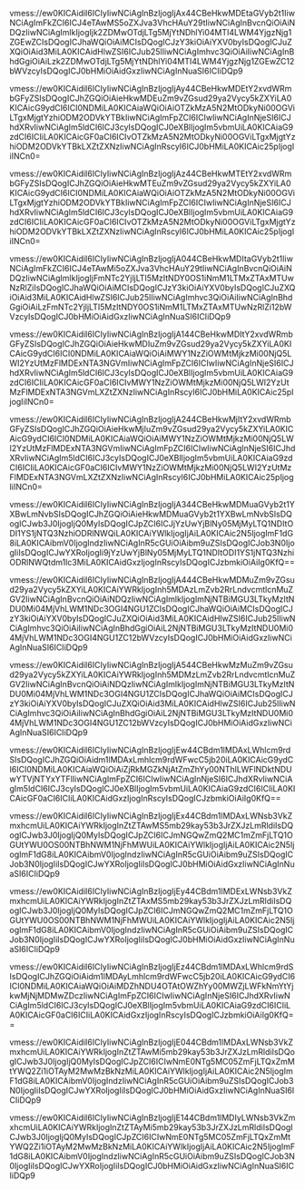 vmess://ew0KICAidiI6ICIyIiwNCiAgInBzIjogIjAx44CBeHkwMDEtaGVyb2t1IiwNCiAgImFkZCI6ICJ4eTAwMS5oZXJva3VhcHAuY29tIiwNCiAgInBvcnQiOiAiNDQzIiwNCiAgImlkIjogIjk2ZDMwOTdjLTg5MjYtNDhlYi04MTI4LWM4YjgzNjg1ZGEwZCIsDQogICJhaWQiOiAiMCIsDQogICJzY3kiOiAiYXV0byIsDQogICJuZXQiOiAid3MiLA0KICAidHlwZSI6ICJub25lIiwNCiAgImhvc3QiOiAiIiwNCiAgInBhdGgiOiAiLzk2ZDMwOTdjLTg5MjYtNDhlYi04MTI4LWM4YjgzNjg1ZGEwZC12bWVzcyIsDQogICJ0bHMiOiAidGxzIiwNCiAgInNuaSI6ICIiDQp9

vmess://ew0KICAidiI6ICIyIiwNCiAgInBzIjogIjAy44CBeHkwMDEtY2xvdWRmbGFyZSIsDQogICJhZGQiOiAieHkwMDEuZm9vZGsud29ya2Vycy5kZXYiLA0KICAicG9ydCI6ICI0NDMiLA0KICAiaWQiOiAiOTZkMzA5N2MtODkyNi00OGViLTgxMjgtYzhiODM2ODVkYTBkIiwNCiAgImFpZCI6ICIwIiwNCiAgInNjeSI6ICJhdXRvIiwNCiAgIm5ldCI6ICJ3cyIsDQogICJ0eXBlIjogIm5vbmUiLA0KICAiaG9zdCI6ICIiLA0KICAicGF0aCI6ICIvOTZkMzA5N2MtODkyNi00OGViLTgxMjgtYzhiODM2ODVkYTBkLXZtZXNzIiwNCiAgInRscyI6ICJ0bHMiLA0KICAic25pIjogIiINCn0=

vmess://ew0KICAidiI6ICIyIiwNCiAgInBzIjogIjAz44CBeHkwMTEtY2xvdWRmbGFyZSIsDQogICJhZGQiOiAieHkwMTEuZm9vZGsud29ya2Vycy5kZXYiLA0KICAicG9ydCI6ICI0NDMiLA0KICAiaWQiOiAiOTZkMzA5N2MtODkyNi00OGViLTgxMjgtYzhiODM2ODVkYTBkIiwNCiAgImFpZCI6ICIwIiwNCiAgInNjeSI6ICJhdXRvIiwNCiAgIm5ldCI6ICJ3cyIsDQogICJ0eXBlIjogIm5vbmUiLA0KICAiaG9zdCI6ICIiLA0KICAicGF0aCI6ICIvOTZkMzA5N2MtODkyNi00OGViLTgxMjgtYzhiODM2ODVkYTBkLXZtZXNzIiwNCiAgInRscyI6ICJ0bHMiLA0KICAic25pIjogIiINCn0=

vmess://ew0KICAidiI6ICIyIiwNCiAgInBzIjogIjA044CBeHkwMDItaGVyb2t1IiwNCiAgImFkZCI6ICJ4eTAwMi5oZXJva3VhcHAuY29tIiwNCiAgInBvcnQiOiAiNDQzIiwNCiAgImlkIjogIjFmNTc2YjljLTI5MzItNDY0OS1iNmM1LTMxZTAxMTUwNzRlZiIsDQogICJhaWQiOiAiMCIsDQogICJzY3kiOiAiYXV0byIsDQogICJuZXQiOiAid3MiLA0KICAidHlwZSI6ICJub25lIiwNCiAgImhvc3QiOiAiIiwNCiAgInBhdGgiOiAiLzFmNTc2YjljLTI5MzItNDY0OS1iNmM1LTMxZTAxMTUwNzRlZi12bWVzcyIsDQogICJ0bHMiOiAidGxzIiwNCiAgInNuaSI6ICIiDQp9

vmess://ew0KICAidiI6ICIyIiwNCiAgInBzIjogIjA144CBeHkwMDItY2xvdWRmbGFyZSIsDQogICJhZGQiOiAieHkwMDIuZm9vZGsud29ya2Vycy5kZXYiLA0KICAicG9ydCI6ICI0NDMiLA0KICAiaWQiOiAiMWY1NzZiOWMtMjkzMi00NjQ5LWI2YzUtMzFlMDExNTA3NGVmIiwNCiAgImFpZCI6ICIwIiwNCiAgInNjeSI6ICJhdXRvIiwNCiAgIm5ldCI6ICJ3cyIsDQogICJ0eXBlIjogIm5vbmUiLA0KICAiaG9zdCI6ICIiLA0KICAicGF0aCI6ICIvMWY1NzZiOWMtMjkzMi00NjQ5LWI2YzUtMzFlMDExNTA3NGVmLXZtZXNzIiwNCiAgInRscyI6ICJ0bHMiLA0KICAic25pIjogIiINCn0=

vmess://ew0KICAidiI6ICIyIiwNCiAgInBzIjogIjA244CBeHkwMjItY2xvdWRmbGFyZSIsDQogICJhZGQiOiAieHkwMjIuZm9vZGsud29ya2Vycy5kZXYiLA0KICAicG9ydCI6ICI0NDMiLA0KICAiaWQiOiAiMWY1NzZiOWMtMjkzMi00NjQ5LWI2YzUtMzFlMDExNTA3NGVmIiwNCiAgImFpZCI6ICIwIiwNCiAgInNjeSI6ICJhdXRvIiwNCiAgIm5ldCI6ICJ3cyIsDQogICJ0eXBlIjogIm5vbmUiLA0KICAiaG9zdCI6ICIiLA0KICAicGF0aCI6ICIvMWY1NzZiOWMtMjkzMi00NjQ5LWI2YzUtMzFlMDExNTA3NGVmLXZtZXNzIiwNCiAgInRscyI6ICJ0bHMiLA0KICAic25pIjogIiINCn0=

vmess://ew0KICAidiI6ICIyIiwNCiAgInBzIjogIjA344CBeHkwMDMuaGVyb2t1YXBwLmNvbSIsDQogICJhZGQiOiAieHkwMDMuaGVyb2t1YXBwLmNvbSIsDQogICJwb3J0IjogIjQ0MyIsDQogICJpZCI6ICJjYzUwYjBlNy05MjMyLTQ1NDItODI1YS1jNTQ3NzhiODRlNWQiLA0KICAiYWlkIjogIjAiLA0KICAic2N5IjogImF1dG8iLA0KICAibmV0IjogIndzIiwNCiAgInR5cGUiOiAibm9uZSIsDQogICJob3N0IjogIiIsDQogICJwYXRoIjogIi9jYzUwYjBlNy05MjMyLTQ1NDItODI1YS1jNTQ3NzhiODRlNWQtdm1lc3MiLA0KICAidGxzIjogInRscyIsDQogICJzbmkiOiAiIg0KfQ==

vmess://ew0KICAidiI6ICIyIiwNCiAgInBzIjogIjA444CBeHkwMDMuZm9vZGsud29ya2Vycy5kZXYiLA0KICAiYWRkIjogInh5MDAzLmZvb2RrLndvcmtlcnMuZGV2IiwNCiAgInBvcnQiOiAiNDQzIiwNCiAgImlkIjogImNjNTBiMGU3LTkyMzItNDU0Mi04MjVhLWM1NDc3OGI4NGU1ZCIsDQogICJhaWQiOiAiMCIsDQogICJzY3kiOiAiYXV0byIsDQogICJuZXQiOiAid3MiLA0KICAidHlwZSI6ICJub25lIiwNCiAgImhvc3QiOiAiIiwNCiAgInBhdGgiOiAiL2NjNTBiMGU3LTkyMzItNDU0Mi04MjVhLWM1NDc3OGI4NGU1ZC12bWVzcyIsDQogICJ0bHMiOiAidGxzIiwNCiAgInNuaSI6ICIiDQp9

vmess://ew0KICAidiI6ICIyIiwNCiAgInBzIjogIjA544CBeHkwMzMuZm9vZGsud29ya2Vycy5kZXYiLA0KICAiYWRkIjogInh5MDMzLmZvb2RrLndvcmtlcnMuZGV2IiwNCiAgInBvcnQiOiAiNDQzIiwNCiAgImlkIjogImNjNTBiMGU3LTkyMzItNDU0Mi04MjVhLWM1NDc3OGI4NGU1ZCIsDQogICJhaWQiOiAiMCIsDQogICJzY3kiOiAiYXV0byIsDQogICJuZXQiOiAid3MiLA0KICAidHlwZSI6ICJub25lIiwNCiAgImhvc3QiOiAiIiwNCiAgInBhdGgiOiAiL2NjNTBiMGU3LTkyMzItNDU0Mi04MjVhLWM1NDc3OGI4NGU1ZC12bWVzcyIsDQogICJ0bHMiOiAidGxzIiwNCiAgInNuaSI6ICIiDQp9

vmess://ew0KICAidiI6ICIyIiwNCiAgInBzIjogIjEw44CBdm1lMDAxLWhlcm9rdSIsDQogICJhZGQiOiAidm1lMDAxLmhlcm9rdWFwcC5jb20iLA0KICAicG9ydCI6ICI0NDMiLA0KICAiaWQiOiAiZjRkMGZkNjAtZmZhYy00NThlLWFlNDktNDUwYTVjNTYxYTFlIiwNCiAgImFpZCI6ICIwIiwNCiAgInNjeSI6ICJhdXRvIiwNCiAgIm5ldCI6ICJ3cyIsDQogICJ0eXBlIjogIm5vbmUiLA0KICAiaG9zdCI6ICIiLA0KICAicGF0aCI6ICIiLA0KICAidGxzIjogInRscyIsDQogICJzbmkiOiAiIg0KfQ==

vmess://ew0KICAidiI6ICIyIiwNCiAgInBzIjogIjEx44CBdm1lMDAxLWNsb3VkZmxhcmUiLA0KICAiYWRkIjogInZtZTAwMS5mb29kay53b3JrZXJzLmRldiIsDQogICJwb3J0IjogIjQ0MyIsDQogICJpZCI6ICJmNGQwZmQ2MC1mZmFjLTQ1OGUtYWU0OS00NTBhNWM1NjFhMWUiLA0KICAiYWlkIjogIjAiLA0KICAic2N5IjogImF1dG8iLA0KICAibmV0IjogIndzIiwNCiAgInR5cGUiOiAibm9uZSIsDQogICJob3N0IjogIiIsDQogICJwYXRoIjogIiIsDQogICJ0bHMiOiAidGxzIiwNCiAgInNuaSI6ICIiDQp9

vmess://ew0KICAidiI6ICIyIiwNCiAgInBzIjogIjEy44CBdm1lMDExLWNsb3VkZmxhcmUiLA0KICAiYWRkIjogInZtZTAxMS5mb29kay53b3JrZXJzLmRldiIsDQogICJwb3J0IjogIjQ0MyIsDQogICJpZCI6ICJmNGQwZmQ2MC1mZmFjLTQ1OGUtYWU0OS00NTBhNWM1NjFhMWUiLA0KICAiYWlkIjogIjAiLA0KICAic2N5IjogImF1dG8iLA0KICAibmV0IjogIndzIiwNCiAgInR5cGUiOiAibm9uZSIsDQogICJob3N0IjogIiIsDQogICJwYXRoIjogIiIsDQogICJ0bHMiOiAidGxzIiwNCiAgInNuaSI6ICIiDQp9

vmess://ew0KICAidiI6ICIyIiwNCiAgInBzIjogIjEz44CBdm1lMDAxLWhlcm9rdSIsDQogICJhZGQiOiAidm1lMDAyLmhlcm9rdWFwcC5jb20iLA0KICAicG9ydCI6ICI0NDMiLA0KICAiaWQiOiAiMDZhNDU4OTAtOWZhYy00MWZjLWFkNmYtYjkwMjNjMDMwZDczIiwNCiAgImFpZCI6ICIwIiwNCiAgInNjeSI6ICJhdXRvIiwNCiAgIm5ldCI6ICJ3cyIsDQogICJ0eXBlIjogIm5vbmUiLA0KICAiaG9zdCI6ICIiLA0KICAicGF0aCI6ICIiLA0KICAidGxzIjogInRscyIsDQogICJzbmkiOiAiIg0KfQ==

vmess://ew0KICAidiI6ICIyIiwNCiAgInBzIjogIjE044CBdm1lMDAxLWNsb3VkZmxhcmUiLA0KICAiYWRkIjogInZtZTAwMi5mb29kay53b3JrZXJzLmRldiIsDQogICJwb3J0IjogIjQ0MyIsDQogICJpZCI6ICIwNmE0NTg5MC05ZmFjLTQxZmMtYWQ2Zi1iOTAyM2MwMzBkNzMiLA0KICAiYWlkIjogIjAiLA0KICAic2N5IjogImF1dG8iLA0KICAibmV0IjogIndzIiwNCiAgInR5cGUiOiAibm9uZSIsDQogICJob3N0IjogIiIsDQogICJwYXRoIjogIiIsDQogICJ0bHMiOiAidGxzIiwNCiAgInNuaSI6ICIiDQp9

vmess://ew0KICAidiI6ICIyIiwNCiAgInBzIjogIjE144CBdm1lMDIyLWNsb3VkZmxhcmUiLA0KICAiYWRkIjogInZtZTAyMi5mb29kay53b3JrZXJzLmRldiIsDQogICJwb3J0IjogIjQ0MyIsDQogICJpZCI6ICIwNmE0NTg5MC05ZmFjLTQxZmMtYWQ2Zi1iOTAyM2MwMzBkNzMiLA0KICAiYWlkIjogIjAiLA0KICAic2N5IjogImF1dG8iLA0KICAibmV0IjogIndzIiwNCiAgInR5cGUiOiAibm9uZSIsDQogICJob3N0IjogIiIsDQogICJwYXRoIjogIiIsDQogICJ0bHMiOiAidGxzIiwNCiAgInNuaSI6ICIiDQp9
